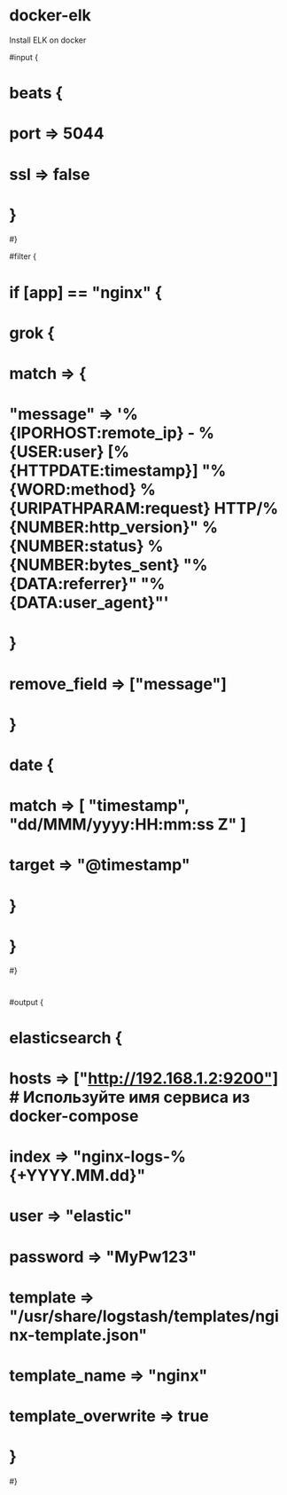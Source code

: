 # docker-elk
Install ELK on docker 

#input {
#  beats {
#    port => 5044
#    ssl => false
#  }
#}

#filter {
#  if [app] == "nginx" {
#    grok {
#      match => { 
#        "message" => '%{IPORHOST:remote_ip} - %{USER:user} \[%{HTTPDATE:timestamp}\] "%{WORD:method} %{URIPATHPARAM:request} HTTP/%{NUMBER:http_version}" %{NUMBER:status} %{NUMBER:bytes_sent} "%{DATA:referrer}" "%{DATA:user_agent}"' 
#      }
#      remove_field => ["message"]
#    }
#    date {
#      match => [ "timestamp", "dd/MMM/yyyy:HH:mm:ss Z" ]
#      target => "@timestamp"
#    }
#  }
#}
#
#output {
#  elasticsearch {
#    hosts => ["http://192.168.1.2:9200"]  # Используйте имя сервиса из docker-compose
#    index => "nginx-logs-%{+YYYY.MM.dd}"
#    user => "elastic"
#    password => "MyPw123"
#    template => "/usr/share/logstash/templates/nginx-template.json"
#    template_name => "nginx"
#    template_overwrite => true
#  }
#}